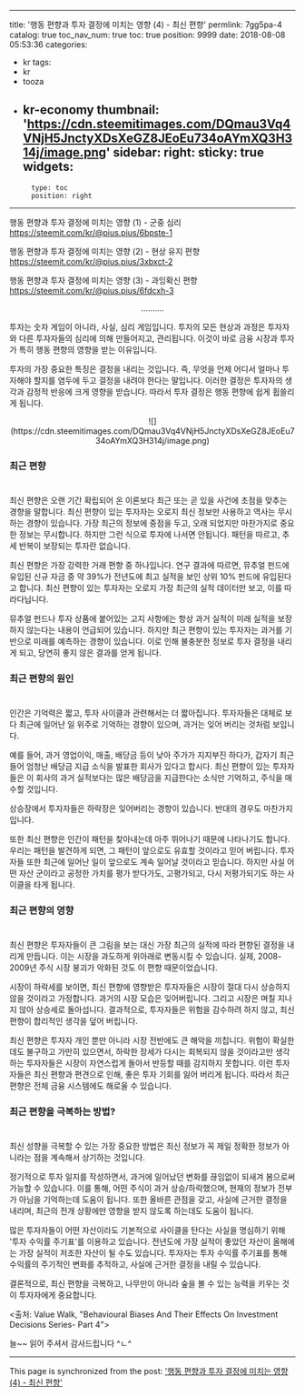 
---
title: '행동 편향과 투자 결정에 미치는 영향 (4) - 최신 편향'
permlink: 7gg5pa-4
catalog: true
toc_nav_num: true
toc: true
position: 9999
date: 2018-08-08 05:53:36
categories:
- kr
tags:
- kr
- tooza
- kr-economy
thumbnail: 'https://cdn.steemitimages.com/DQmau3Vq4VNjH5JnctyXDsXeGZ8JEoEu734oAYmXQ3H314j/image.png'
sidebar:
    right:
        sticky: true
widgets:
    -
        type: toc
        position: right
---


행동 편향과 투자 결정에 미치는 영향 (1) - 군중 심리
https://steemit.com/kr/@pius.pius/6bpste-1

행동 편향과 투자 결정에 미치는 영향 (2) - 현상 유지 편향
https://steemit.com/kr/@pius.pius/3xbxct-2

행동 편향과 투자 결정에 미치는 영향 (3) - 과잉확신 편향
https://steemit.com/kr/@pius.pius/6fdcxh-3

<center>
..........
</center>

투자는 숫자 게임이 아니라, 사실, 심리 게임입니다. 투자의 모든 현상과 과정은 투자자와 다른 투자자들의 심리에 의해 만들어지고, 관리됩니다. 이것이 바로 금융 시장과 투자가 특히 행동 편향의 영향을 받는 이유입니다.

투자의 가장 중요한 특징은 결정을 내리는 것입니다. 즉, 무엇을 언제 어디서 얼마나 투자해야 할지를 염두에 두고 결정을 내려야 한다는 말입니다. 이러한 결정은 투자자의 생각과 감정적 반응에 크게 영향을 받습니다. 따라서 투자 결정은 행동 편향에 쉽게 휩쓸리게 됩니다. 

<center>
![](https://cdn.steemitimages.com/DQmau3Vq4VNjH5JnctyXDsXeGZ8JEoEu734oAYmXQ3H314j/image.png)
</center>

### 최근 편향
#
최신 편향은 오랜 기간 확립되어 온 이론보다 최근 또는 곧 있을 사건에 초점을 맞추는 경향을 말합니다. 최신 편향이 있는 투자자는 오로지 최신 정보만 사용하고 역사는 무시하는 경향이 있습니다. 가장 최근의 정보에 중점을 두고, 오래 되었지만 마찬가지로  중요한 정보는 무시합니다. 하지만 그런 식으로 투자에 나서면 안됩니다. 패턴을 따르고, 추세 반복이 보장되는 투자란 없습니다.

최신 편향은 가장 강력한 거래 편향 중 하나입니다. 연구 결과에 따르면, 뮤추얼 펀드에 유입된 신규 자금 중 약 39%가 전년도에 최고 실적을 보인 상위 10% 펀드에 유입된다고 합니다. 최신 편향이 있는 투자자는 오로지 가장 최근의 실적 데이터만 보고, 이를 따라다닙니다. 

뮤추얼 펀드나 투자 상품에 붙어있는 고지 사항에는 항상 과거 실적이 미래 실적을 보장하지 않는다는 내용이 언급되어 있습니다. 하지만 최근 편향이 있는 투자자는 과거를 기반으로 미래를 예측하는 경향이 있습니다. 이로 인해 불충분한 정보로 투자 결정을 내리게 되고, 당연히 좋지 않은 결과를 얻게 됩니다.
 
### 최근 편향의 원인
#
인간은 기억력은 짧고, 투자 사이클과 관련해서는 더 짧아집니다. 투자자들은 대체로 보다 최근에 일어난 일 위주로 기억하는 경향이 있으며, 과거는 잊어 버리는 것처럼 보입니다. 

예를 들어, 과거 영업이익, 매출, 배당금 등이 낮아 주가가 지지부진 하다가, 갑자기 최근들어 엄청난 배당금 지급 소식을 발표한 회사가 있다고 합시다. 최신 편향이 있는 투자자들은 이 회사의 과거 실적보다는 많은 배당금을 지급한다는  소식만 기억하고, 주식을 매수할 것입니다. 

상승장에서 투자자들은 하락장은 잊어버리는 경향이 있습니다. 반대의 경우도 마찬가지입니다. 

또한 최신 편향은 인간이 패턴을 찾아내는데 아주 뛰어나기 때문에 나타나기도 합니다. 우리는 패턴을 발견하게 되면, 그 패턴이 앞으로도 유효할 것이라고 믿어 버립니다. 투자자들 또한 최근에 일어난 일이 앞으로도 계속 일어날 것이라고 믿습니다. 하지만 사실 어떤 자산 군이라고 공정한 가치를 평가 받다가도, 고평가되고, 다시 저평가되기도 하는 사이클을 타게 됩니다. 

### 최근 편향의 영향
#
최신 편향은 투자자들이 큰 그림을 보는 대신 가장 최근의 실적에 따라 편향된 결정을 내리게 만듭니다. 이는 시장을 과도하게 위아래로 변동시킬 수 있습니다. 실제, 2008-2009년 주식 시장 붕괴가 악화된 것도 이 편향 때문이었습니다.

시장이 하락세를 보이면, 최신 편향에 영향받은 투자자들은 시장이 절대 다시 상승하지 않을 것이라고 가정합니다.  과거의 시장 모습은 잊어버립니다. 그리고 시장은 며칠 지나지 않아 상승세로 돌아섭니다. 결과적으로, 투자자들은 위험을 감수하려 하지 않고, 최신 편향이 합리적인 생각을 덮어 버립니다.

최신 편향은 투자자 개인 뿐만 아니라 시장 전반에도 큰 해악을 끼칩니다. 위험이 확실한데도 불구하고 가만히 있으면서, 하락한 장세가 다시는 회복되지 않을 것이라고만 생각하는 투자자들은 시장이 자연스럽게 돌아서 반등할 때를 감지하지 못합니다. 이런 투자자들은 최신 편향과 편견으로 인해, 좋은 투자 기회를 잃어 버리게 됩니다. 따라서 최근 편향은 전체 금융 시스템에도 해로울 수 있습니다.

### 최근 편향을 극복하는 방법?
#
최신 성향을 극복할 수 있는 가장 중요한 방법은 최신 정보가 꼭 제일 정확한 정보가 아니라는 점을 계속해서 상기하는 것입니다. 

정기적으로 투자 일지를 작성하면서, 과거에 일어났던 변화를 끊임없이 되새겨 봄으로써 가능할 수 있습니다. 이를 통해, 어떤 주식이 과거 상승/하락했으며, 현재의 정보가 전부가 아님을 기억하는데 도움이 됩니다. 또한 올바른 관점을 갖고, 사실에 근거한 결정을 내리며, 최근의 전개 상황에만 영향을 받지 않도록 하는데도 도움이 됩니다.

많은 투자자들이 어떤 자산이라도 기본적으로 사이클을 탄다는 사실을 명심하기 위해 '투자 수익률 주기표'를 이용하고 있습니다. 전년도에 가장 실적이 좋았던 자산이 올해에는 가장 실적이 저조한 자산이 될 수도 있습니다. 투자자는 투자 수익률 주기표를 통해  수익률의 주기적인 변화를 추적하고, 사실에 근거한 결정을 내릴 수 있습니다.

결론적으로, 최신 편향을 극복하고, 나무만이 아니라 숲을 볼 수 있는 능력을 키우는 것이 투자자에게 중요합니다. 

<출처: Value Walk, "Behavioural Biases And Their Effects On Investment Decisions Series- Part 4">

늘~~ 읽어 주셔서 감사드립니다 ^ㄴ^

- - -

This page is synchronized from the post: ['행동 편향과 투자 결정에 미치는 영향 (4) - 최신 편향'](https://steemit.com/@pius.pius/7gg5pa-4)
